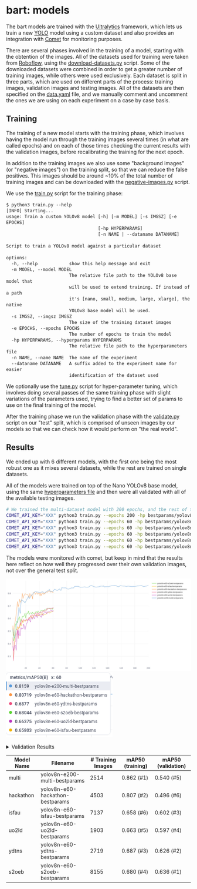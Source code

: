 # bart: models

The bart models are trained with the [Ultralytics](https://docs.ultralytics.com/) framework, which lets us train a new [YOLO](https://pyimagesearch.com/2022/04/04/introduction-to-the-yolo-family/) model using a custom dataset and also provides an integration with [Comet](https://www.comet.com/) for monitoring purposes.

There are several phases involved in the training of a model, starting with the obtention of the images. All of the datasets used for training were taken from [Roboflow](https://universe.roboflow.com/search?q=billboards), using the [download-datasets.py](./datasets/download-datasets.py) script. Some of the downloaded datasets were combined in order to get a greater number of training images, while others were used exclusively. Each dataset is split in three parts, which are used on different parts of the process: training images, validation images and testing images. All of the datasets are then specified on the [data.yaml](./datasets/data.yaml) file, and we manually comment and uncomment the ones we are using on each experiment on a case by case basis.

## Training

The training of a new model starts with the training phase, which involves having the model run through the training images several times (in what are called epochs) and on each of those times checking the current results with the validation images, before recalibrating the training for the next epoch.

In addition to the training images we also use some "background images" (or "negative images") on the training split, so that we can reduce the false positives. This images should be around ~10% of the total number of training images and can be downloaded with the [negative-images.py](./datasets/negative-images.py) script.

We use the [train.py](./train.py) script for the training phase:

```
$ python3 train.py --help
[INFO] Starting...
usage: Train a custom YOLOv8 model [-h] [-m MODEL] [-s IMGSZ] [-e EPOCHS]
                                   [-hp HYPERPARAMS]
                                   [-n NAME | --dataname DATANAME]

Script to train a YOLOv8 model against a particular dataset

options:
  -h, --help            show this help message and exit
  -m MODEL, --model MODEL
                        The relative file path to the YOLOv8 base model that
                        will be used to extend training. If instead of a path
                        it's [nano, small, medium, large, xlarge], the native
                        YOLOv8 base model will be used.
  -s IMGSZ, --imgsz IMGSZ
                        The size of the training dataset images
  -e EPOCHS, --epochs EPOCHS
                        The number of epochs to train the model
  -hp HYPERPARAMS, --hyperparams HYPERPARAMS
                        The relative file path to the hyperparameters file
  -n NAME, --name NAME  The name of the experiment
  --dataname DATANAME   A suffix added to the experiment name for easier
                        identification of the dataset used

```

We optionally use the [tune.py](./tune.py) script for hyper-parameter tuning, which involves doing several passes of the same training phase with slight variations of the parameters used, trying to find a better set of params to use on the final training of the model.

After the training phase we run the validation phase with the [validate.py](./validate.py) script on our "test" split, which is comprised of unseen images by our models so that we can check how it would perform on "the real world".

## Results

We ended up with 6 different models, with the first one being the most robust one as it mixes several datasets, while the rest are trained on single datasets.

All of the models were trained on top of the Nano YOLOv8 base model, using the same [hyperparameters file](./bestparams/yolov8n-i30-e25-multi-ray.yaml) and then were all validated with all of the available testing images.

```sh
# We trained the multi-dataset model with 200 epochs, and the rest of them with 60
COMET_API_KEY="XXX" python3 train.py --epochs 200 -hp bestparams/yolov8n-i30-e25-multi-ray.yaml --dataname multi
COMET_API_KEY="XXX" python3 train.py --epochs 60 -hp bestparams/yolov8n-i30-e25-hackaton-ray.yaml --dataname hackaton
COMET_API_KEY="XXX" python3 train.py --epochs 60 -hp bestparams/yolov8n-i30-e25-isfau-ray.yaml --dataname isfau
COMET_API_KEY="XXX" python3 train.py --epochs 60 -hp bestparams/yolov8n-i30-e25-uo2ld-ray.yaml --dataname uo2ld
COMET_API_KEY="XXX" python3 train.py --epochs 60 -hp bestparams/yolov8n-i30-e25-ydtns-ray.yaml --dataname ydtns
COMET_API_KEY="XXX" python3 train.py --epochs 60 -hp bestparams/yolov8n-i30-e25-s2oeb-ray.yaml --dataname s2oeb
```

The models were monitored with comet, but keep in mind that the results here reflect on how well they progressed over their own validation images, not over the general test split.

![](../docs/img/map.jpeg)
![](../docs/img/map-results.png)

<details>
  <summary>Validation Results</summary>
  <pre>
$ python3 validate.py -m models/yolov8n-e200-multi-bestparams/weights/best.pt
Ultralytics YOLOv8.1.24 🚀 Python-3.10.12 torch-2.1.1+cu121 CPU (Intel Core(TM) i7-10510U 1.80GHz)
Model summary (fused): 168 layers, 3005843 parameters, 0 gradients, 8.1 GFLOPs
val: Scanning /home/delmazo/Documents/bart/yolo8/datasets/bb-ydtns/test/labels.cache... 1327 images, 9 backgrounds, 0 corrupt: 100%|██████████| 1327/13
WARNING ⚠️ Box and segment counts should be equal, but got len(segments) = 393, len(boxes) = 3142. To resolve this only boxes will be used and all segments will be removed. To avoid this please supply either a detect or segment dataset, not a detect-segment mixed dataset.
                 Class     Images  Instances      Box(P          R      mAP50  mAP50-95): 100%|██████████| 83/83 [01:54<00:00,  1.38s/it]
                   all       1327       3142      0.823      0.273       0.54       0.34
Speed: 1.4ms preprocess, 76.6ms inference, 0.0ms loss, 0.5ms postprocess per image
<br>
$ python3 validate.py -m models/yolov8n-e60-hackathon-bestparams/weights/best.pt
Ultralytics YOLOv8.1.24 🚀 Python-3.10.12 torch-2.1.1+cu121 CPU (Intel Core(TM) i7-10510U 1.80GHz)
Model summary (fused): 168 layers, 3005843 parameters, 0 gradients, 8.1 GFLOPs
val: Scanning /home/delmazo/Documents/bart/yolo8/datasets/bb-ydtns/test/labels.cache... 1327 images, 9 backgrounds, 0 corrupt: 100%|██████████| 1327/13
WARNING ⚠️ Box and segment counts should be equal, but got len(segments) = 393, len(boxes) = 3142. To resolve this only boxes will be used and all segments will be removed. To avoid this please supply either a detect or segment dataset, not a detect-segment mixed dataset.
Class Images Instances Box(P R mAP50 mAP50-95): 100%|██████████| 83/83 [02:13<00:00, 1.60s/it]
all 1327 3142 0.782 0.254 0.496 0.315
Speed: 1.7ms preprocess, 89.3ms inference, 0.0ms loss, 0.5ms postprocess per image
<br>
$ python3 validate.py -m models/yolov8n-e60-isfau-bestparams/weights/best.pt
Ultralytics YOLOv8.1.24 🚀 Python-3.10.12 torch-2.1.1+cu121 CPU (Intel Core(TM) i7-10510U 1.80GHz)
Model summary (fused): 168 layers, 3005843 parameters, 0 gradients, 8.1 GFLOPs
val: Scanning /home/delmazo/Documents/bart/yolo8/datasets/bb-ydtns/test/labels.cache... 1327 images, 9 backgrounds, 0 corrupt: 100%|██████████| 1327/13
WARNING ⚠️ Box and segment counts should be equal, but got len(segments) = 393, len(boxes) = 3142. To resolve this only boxes will be used and all segments will be removed. To avoid this please supply either a detect or segment dataset, not a detect-segment mixed dataset.
Class Images Instances Box(P R mAP50 mAP50-95): 100%|██████████| 83/83 [01:58<00:00, 1.43s/it]
all 1327 3142 0.897 0.314 0.602 0.36
Speed: 1.5ms preprocess, 80.0ms inference, 0.0ms loss, 0.6ms postprocess per image
<br>
$ python3 validate.py -m models/yolov8n-e60-uo2ld-bestparams/weights/best.pt
Ultralytics YOLOv8.1.24 🚀 Python-3.10.12 torch-2.1.1+cu121 CPU (Intel Core(TM) i7-10510U 1.80GHz)
Model summary (fused): 168 layers, 3005843 parameters, 0 gradients, 8.1 GFLOPs
val: Scanning /home/delmazo/Documents/bart/yolo8/datasets/bb-ydtns/test/labels.cache... 1327 images, 9 backgrounds, 0 corrupt: 100%|██████████| 1327/13
WARNING ⚠️ Box and segment counts should be equal, but got len(segments) = 393, len(boxes) = 3142. To resolve this only boxes will be used and all segments will be removed. To avoid this please supply either a detect or segment dataset, not a detect-segment mixed dataset.
Class Images Instances Box(P R mAP50 mAP50-95): 100%|██████████| 83/83 [01:51<00:00, 1.34s/it]
all 1327 3142 0.864 0.349 0.597 0.364
Speed: 1.4ms preprocess, 75.0ms inference, 0.0ms loss, 0.5ms postprocess per image
<br>
$ python3 validate.py -m models/yolov8n-e60-ydtns-bestparams/weights/best.pt
Ultralytics YOLOv8.1.24 🚀 Python-3.10.12 torch-2.1.1+cu121 CPU (Intel Core(TM) i7-10510U 1.80GHz)
Model summary (fused): 168 layers, 3005843 parameters, 0 gradients, 8.1 GFLOPs
val: Scanning /home/delmazo/Documents/bart/yolo8/datasets/bb-ydtns/test/labels.cache... 1327 images, 9 backgrounds, 0 corrupt: 100%|██████████| 1327/13
WARNING ⚠️ Box and segment counts should be equal, but got len(segments) = 393, len(boxes) = 3142. To resolve this only boxes will be used and all segments will be removed. To avoid this please supply either a detect or segment dataset, not a detect-segment mixed dataset.
Class Images Instances Box(P R mAP50 mAP50-95): 100%|██████████| 83/83 [02:23<00:00, 1.73s/it]
all 1327 3142 0.885 0.378 0.626 0.39
Speed: 1.8ms preprocess, 97.5ms inference, 0.0ms loss, 0.4ms postprocess per image
<br>
$ python3 validate.py -m models/yolov8n-e60-s2oeb-bestparams/weights/best.pt
Ultralytics YOLOv8.1.24 🚀 Python-3.10.12 torch-2.1.1+cu121 CPU (Intel Core(TM) i7-10510U 1.80GHz)
Model summary (fused): 168 layers, 3005843 parameters, 0 gradients, 8.1 GFLOPs
val: Scanning /home/delmazo/Documents/bart/yolo8/datasets/bb-ydtns/test/labels.cache... 1327 images, 9 backgrounds, 0 corrupt: 100%|██████████| 1327/13
WARNING ⚠️ Box and segment counts should be equal, but got len(segments) = 393, len(boxes) = 3142. To resolve this only boxes will be used and all segments will be removed. To avoid this please supply either a detect or segment dataset, not a detect-segment mixed dataset.
Class Images Instances Box(P R mAP50 mAP50-95): 100%|██████████| 83/83 [02:01<00:00, 1.46s/it]
all 1327 3142 0.881 0.413 0.636 0.412
Speed: 1.5ms preprocess, 81.9ms inference, 0.0ms loss, 0.3ms postprocess per image

  </pre>
</details>

| Model Name | Filename                         | # Training Images | mAP50 (training) | mAP50 (validation) |
| ---------- | -------------------------------- | ----------------- | ---------------- | ------------------ |
| multi      | yolov8n-e200-multi-bestparams    | 2514              | 0.862 (#1)       | 0.540 (#5)         |  
| hackathon  | yolov8n-e60-hackathon-bestparams | 4503              | 0.807 (#2)       | 0.496 (#6)         |  
| isfau      | yolov8n-e60-isfau-bestparams     | 7137              | 0.658 (#6)       | 0.602 (#3)         |  
| uo2ld      | yolov8n-e60-uo2ld-bestparams     | 1903              | 0.663 (#5)       | 0.597 (#4)         |  
| ydtns      | yolov8n-e60-ydtns-bestparams     | 2719              | 0.687 (#3)       | 0.626 (#2)         |  
| s2oeb      | yolov8n-e60-s2oeb-bestparams     | 8155              | 0.680 (#4)       | 0.636 (#1)         |  

